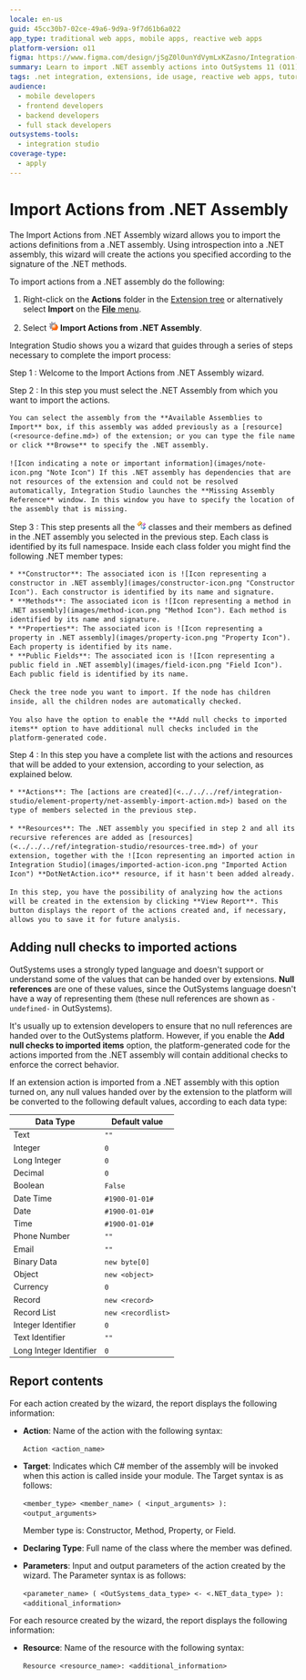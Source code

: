 ```yaml
---
locale: en-us
guid: 45cc30b7-02ce-49a6-9d9a-9f7d61b6a022
app_type: traditional web apps, mobile apps, reactive web apps
platform-version: o11
figma: https://www.figma.com/design/jSgZ0l0unYdVymLxKZasno/Integration-with-external-systems?node-id=3756-246&t=IqoLFGa1lr8bJxvT-1
summary: Learn to import .NET assembly actions into OutSystems 11 (O11) using a step-by-step wizard.
tags: .net integration, extensions, ide usage, reactive web apps, tutorials for beginners
audience:
  - mobile developers
  - frontend developers
  - backend developers
  - full stack developers
outsystems-tools:
  - integration studio
coverage-type:
  - apply
---
```


# Import Actions from .NET Assembly

The Import Actions from .NET Assembly wizard allows you to import the actions definitions from a .NET assembly. Using introspection into a .NET assembly, this wizard will create the actions you specified according to the signature of the .NET methods.

To import actions from a .NET assembly do the following:

1. Right-click on the **Actions** folder in the [Extension tree](<../../../ref/integration-studio/multi-tree-navigator.md>) or alternatively select **Import** on the [**File** menu](<../../../ref/integration-studio/menu/file/intro.md>).

1. Select ![Icon representing the Import Actions from .NET Assembly wizard](images/net-wizard-icon.png "Import Actions from .NET Assembly Wizard Icon") **Import Actions from .NET Assembly**.

Integration Studio shows you a wizard that guides through a series of steps necessary to complete the import process:

Step 1
:   Welcome to the Import Actions from .NET Assembly wizard.

Step 2
:   In this step you must select the .NET Assembly from which you want to import the actions.

    You can select the assembly from the **Available Assemblies to Import** box, if this assembly was added previously as a [resource](<resource-define.md>) of the extension; or you can type the file name or click **Browse** to specify the .NET assembly.

    ![Icon indicating a note or important information](images/note-icon.png "Note Icon") If this .NET assembly has dependencies that are not resources of the extension and could not be resolved automatically, Integration Studio launches the **Missing Assembly Reference** window. In this window you have to specify the location of the assembly that is missing.

Step 3
:   This step presents all the ![Icon representing a class in .NET assembly](images/class-icon.png "Class Icon") classes and their members as defined in the .NET assembly you selected in the previous step. Each class is identified by its full namespace. Inside each class folder you might find the following .NET member types:

    * **Constructor**: The associated icon is ![Icon representing a constructor in .NET assembly](images/constructor-icon.png "Constructor Icon"). Each constructor is identified by its name and signature.
    * **Methods**: The associated icon is ![Icon representing a method in .NET assembly](images/method-icon.png "Method Icon"). Each method is identified by its name and signature.
    * **Properties**: The associated icon is ![Icon representing a property in .NET assembly](images/property-icon.png "Property Icon"). Each property is identified by its name.
    * **Public Fields**: The associated icon is ![Icon representing a public field in .NET assembly](images/field-icon.png "Field Icon"). Each public field is identified by its name.

    Check the tree node you want to import. If the node has children inside, all the children nodes are automatically checked.

    You also have the option to enable the **Add null checks to imported items** option to have additional null checks included in the platform-generated code.

Step 4
:   In this step you have a complete list with the actions and resources that will be added to your extension, according to your selection, as explained below.

    * **Actions**: The [actions are created](<../../../ref/integration-studio/element-property/net-assembly-import-action.md>) based on the type of members selected in the previous step.

    * **Resources**: The .NET assembly you specified in step 2 and all its recursive references are added as [resources](<../../../ref/integration-studio/resources-tree.md>) of your extension, together with the ![Icon representing an imported action in Integration Studio](images/imported-action-icon.png "Imported Action Icon") **DotNetAction.ico** resource, if it hasn't been added already.

    In this step, you have the possibility of analyzing how the actions will be created in the extension by clicking **View Report**. This button displays the report of the actions created and, if necessary, allows you to save it for future analysis.

## Adding null checks to imported actions

OutSystems uses a strongly typed language and doesn't support or understand some of the values that can be handed over by extensions. **Null references** are one of these values, since the OutSystems language doesn't have a way of representing them (these null references are shown as `-undefined-` in OutSystems).

It's usually up to extension developers to ensure that no null references are handed over to the OutSystems platform. However, if you enable the **Add null checks to imported items** option, the platform-generated code for the actions imported from the .NET assembly will contain additional checks to enforce the correct behavior.

If an extension action is imported from a .NET assembly with this option turned on, any null values handed over by the extension to the platform will be converted to the following default values, according to each data type:

| Data Type    | Default value |
| -------------|-------------- |
| Text         | `""` |
| Integer      | `0` |
| Long Integer | `0` |
| Decimal      | `0` |
| Boolean      | `False` |
| Date Time    | `#1900-01-01#` |
| Date         | `#1900-01-01#` |
| Time         | `#1900-01-01#` |
| Phone Number | `""` |
| Email        | `""` |
| Binary Data  | `new byte[0]` |
| Object       | `new <object>` |
| Currency     | `0` |
| Record       | `new <record>` |
| Record List  | `new <recordlist>` |
| Integer Identifier | `0` |
| Text Identifier    | `""` |
| Long Integer Identifier | `0` |

## Report contents

For each action created by the wizard, the report displays the following information:

* **Action**: Name of the action with the following syntax:

    `Action <action_name>`

* **Target**: Indicates which C# member of the assembly will be invoked when this action is called inside your module. The Target syntax is as follows:

    `<member_type> <member_name> ( <input_arguments> ): <output_arguments>`

    Member type is: Constructor, Method, Property, or Field.

* **Declaring Type**: Full name of the class where the member was defined.

* **Parameters**: Input and output parameters of the action created by the wizard. The Parameter syntax is as follows:

    `<parameter_name> ( <OutSystems_data_type> <- <.NET_data_type> ): <additional_information>`

For each resource created by the wizard, the report displays the following information:

* **Resource**: Name of the resource with the following syntax:

    `Resource <resource_name>: <additional_information>`
